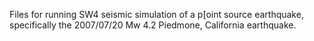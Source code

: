 Files for running SW4 seismic simulation of a p[oint source earthquake, specifically the 2007/07/20 Mw 4.2 Piedmone, California earthquake.
